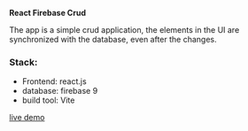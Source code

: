 **React Firebase Crud**

The app is a simple crud application, the elements in the UI are synchronized with the database, even after the changes.

### Stack:

- Frontend: react.js
- database: firebase 9
- build tool: Vite

[live demo](https://friendly-starlight-68bb2b.netlify.app/)

